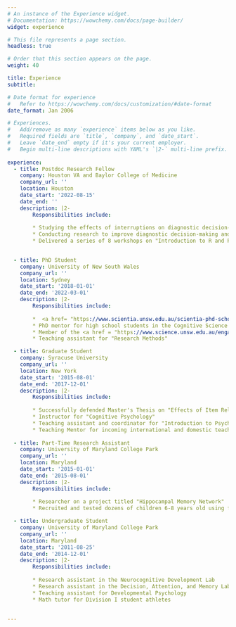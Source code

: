 ```yaml
---
# An instance of the Experience widget.
# Documentation: https://wowchemy.com/docs/page-builder/
widget: experience

# This file represents a page section.
headless: true

# Order that this section appears on the page.
weight: 40

title: Experience
subtitle:

# Date format for experience
#   Refer to https://wowchemy.com/docs/customization/#date-format
date_format: Jan 2006

# Experiences.
#   Add/remove as many `experience` items below as you like.
#   Required fields are `title`, `company`, and `date_start`.
#   Leave `date_end` empty if it's your current employer.
#   Begin multi-line descriptions with YAML's `|2-` multi-line prefix.
  
experience:
  - title: Postdoc Research Fellow
    company: Houston VA and Baylor College of Medicine
    company_url: ''
    location: Houston
    date_start: '2022-08-15'
    date_end: ''
    description: |2-
        Responsibilities include:
        
        * Studying the effects of interruptions on diagnostic decision-making
        * Conducting research to improve diagnostic decision-making and reduce errors in medicine
        * Delivered a series of 8 workshops on "Introduction to R and Programming" to over 30 employees
        

  - title: PhD Student
    company: University of New South Wales
    company_url: ''
    location: Sydney
    date_start: '2018-01-01'
    date_end: '2022-03-01'
    description: |2-
        Responsibilities include:
        
        *  <a href= "https://www.scientia.unsw.edu.au/scientia-phd-scholarships" target="_blank" rel="noopener noreferrer" style="color: #F76F8E">Scientia Scholar</a> studying the effects of interruptions and time-pressure on decision-making
        * PhD mentor for high school students in the Cognitive Science <a href = "https://www.science.unsw.edu.au/engagement/scix-school-extension-program" targert="_blank" rel="noopener noreferrer" style="color: #F76F8E">SciX Program</a> at UNSW
        * Member of the <a href = "https://www.science.unsw.edu.au/engagement/unsw-women-maths-science-champions-program" target="_blank" rel="noopener noreferrer" style="color: #F76F8E">UNSW Women in Maths and Science Champions Program</a> and co-editor of the <a href="https://blogs.unsw.edu.au/mathssciencechampions/" target="_blank" rel="noopener noreferrer" style="color: #F76F8E">blog</a>
        * Teaching assistant for "Research Methods"

  - title: Graduate Student
    company: Syracuse University
    company_url: ''
    location: New York
    date_start: '2015-08-01'
    date_end: '2017-12-01'
    description: |2-
        Responsibilities include:
        
        * Successfully defended Master's Thesis on "Effects of Item Relatedness on Output Interference in Recognition Memory"
        * Instructor for "Cognitive Psychology"
        * Teaching assistant and coordinator for "Introduction to Psychology"
        * Teaching Mentor for incoming international and domestic teaching assistants
        
  - title: Part-Time Research Assistant
    company: University of Maryland College Park
    company_url: ''
    location: Maryland
    date_start: '2015-01-01'
    date_end: '2015-08-01'
    description: |2-
        Responsibilities include:
              
        * Researcher on a project titled "Hippocampal Memory Network"
        * Recruited and tested dozens of children 6-8 years old using fMRI, EEG, and behavioral methodologies     

  - title: Undergraduate Student
    company: University of Maryland College Park
    company_url: ''
    location: Maryland
    date_start: '2011-08-25'
    date_end: '2014-12-01'
    description: |2-
        Responsibilities include:
              
        * Research assistant in the Neurocognitive Development Lab
        * Research assistant in the Decision, Attention, and Memory Lab
        * Teaching assistant for Developmental Psychology
        * Math tutor for Division I student athletes              
                    
        
---
```


